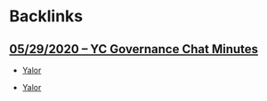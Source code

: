 
# Backlinks
## [05/29/2020 – YC Governance Chat Minutes](<05/29/2020 – YC Governance Chat Minutes.md>)
- [Yalor](<Yalor.md>)

- [Yalor](<Yalor.md>)

